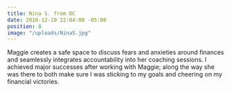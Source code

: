 ```yaml
---
title: Nina S. from DC
date: 2016-12-19 22:04:00 -05:00
position: 8
image: "/uploads/NinaS.jpg"
---
```


Maggie creates a safe space to discuss fears and anxieties around finances and seamlessly integrates accountability into her coaching sessions. I achieved major successes after working with Maggie; along the way she was there to both make sure I was sticking to my goals and cheering on my financial victories.
